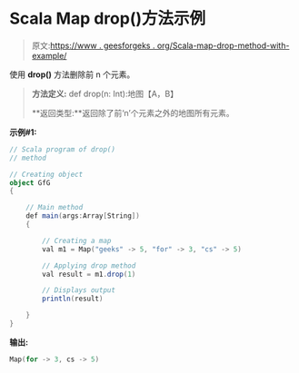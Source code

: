 # Scala Map drop()方法示例

> 原文:[https://www . geesforgeks . org/Scala-map-drop-method-with-example/](https://www.geeksforgeeks.org/scala-map-drop-method-with-example/)

使用 **drop()** 方法删除前 n 个元素。

> **方法定义:** def drop(n: Int):地图【A，B】
> 
> **返回类型:**返回除了前‘n’个元素之外的地图所有元素。

**示例#1:**

```scala
// Scala program of drop()
// method

// Creating object
object GfG
{ 

    // Main method
    def main(args:Array[String])
    {

        // Creating a map
        val m1 = Map("geeks" -> 5, "for" -> 3, "cs" -> 5)

        // Applying drop method
        val result = m1.drop(1)

        // Displays output
        println(result)

    }
}
```

**输出:**

```scala
Map(for -> 3, cs -> 5)

```